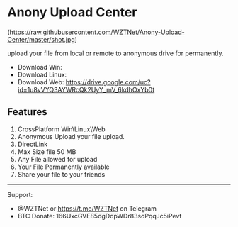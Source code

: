 # Anony Upload Center

(https://raw.githubusercontent.com/WZTNet/Anony-Upload-Center/master/shot.jpg)

upload your file from local or remote to anonymous drive for permanently.

* Download Win: 
* Download Linux:
* Download Web: https://drive.google.com/uc?id=1u8vVYQ3AYWRcQk2UyY_mV_6kdhOxYb0t

## Features
1. CrossPlatform Win\Linux\Web
2. Anonymous Upload your file upload.
3. DirectLink
4. Max Size file 50 MB
5. Any File allowed for upload
6. Your File Permanently available
7. Share your file to your friends

***
Support:
- @WZTNet or https://t.me/WZTNet on Telegram
- BTC Donate: 166UxcGVE85dgDdpWDr83sdPqqJc5iPevt
